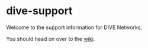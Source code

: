 # dive-support
Welcome to the support information for DIVE Networks.

You should head on over to the [wiki](https://github.com/dive-networks/dive-support/wiki).
